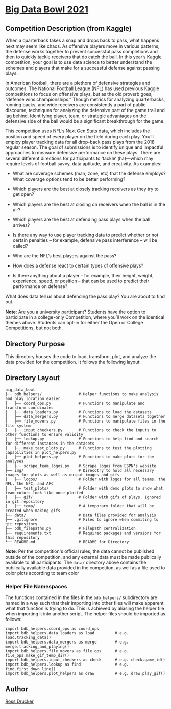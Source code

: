 # [Big Data Bowl 2021](https://www.kaggle.com/c/nfl-big-data-bowl-2021/overview)

## Competition Description (from Kaggle)

When a quarterback takes a snap and drops back to pass, what happens next may seem like chaos. As offensive players move in various patterns, the defense works together to prevent successful pass completions and then to quickly tackle receivers that do catch the ball. In this year’s Kaggle competition, your goal is to use data science to better understand the schemes and players that make for a successful defense against passing plays.

In American football, there are a plethora of defensive strategies and outcomes. The National Football League (NFL) has used previous Kaggle competitions to focus on offensive plays, but as the old proverb goes, “defense wins championships.” Though metrics for analyzing quarterbacks, running backs, and wide receivers are consistently a part of public discourse, techniques for analyzing the defensive part of the game trail and lag behind. Identifying player, team, or strategic advantages on the defensive side of the ball would be a significant breakthrough for the game.

This competition uses NFL’s Next Gen Stats data, which includes the position and speed of every player on the field during each play. You’ll employ player tracking data for all drop-back pass plays from the 2018 regular season. The goal of submissions is to identify unique and impactful approaches to measure defensive performance on these plays. There are several different directions for participants to ‘tackle’ (ha)—which may require levels of football savvy, data aptitude, and creativity. As examples:

- What are coverage schemes (man, zone, etc) that the defense employs? What coverage options tend to be better performing?

- Which players are the best at closely tracking receivers as they try to get open?

- Which players are the best at closing on receivers when the ball is in the air?

- Which players are the best at defending pass plays when the ball arrives?

- Is there any way to use player tracking data to predict whether or not certain penalties – for example, defensive pass interference – will be called?

- Who are the NFL’s best players against the pass?

- How does a defense react to certain types of offensive plays?

- Is there anything about a player – for example, their height, weight, experience, speed, or position – that can be used to predict their performance on defense?

What does data tell us about defending the pass play? You are about to find out.

**Note**: Are you a university participant? Students have the option to participate in a college-only Competition, where you’ll work on the identical themes above. Students can opt-in for either the Open or College Competitions, but not both.

## Directory Purpose

This directory houses the code to load, transform, plot, and analyze the data provided for the competition. It follows the following layout:

## Directory Layout
```
big_data_bowl
├── bdb_helpers/                # Helper functions to make analysis and play location easier
│   ├── coord_ops.py            # Functions to manipulate and transform coordinates
│   ├── data_loaders.py         # Functions to load the datasets
│   ├── data_mergers.py         # Functions to merge datasets together
│   ├── file_movers.py          # Functions to manipulate files in the file system
│   ├── input_checkers.py       # Functions to check the inputs to other functions to ensure validity
│   ├── lookup.py               # Functions to help find and search for different instances in the datasets
│   ├── make_test_plots.py      # Functions to test the plotting capabilities in plot_helpers.py
│   ├── plot_helpers.py         # Functions to make plots for the analyses
│   ├── scrape_team_logos.py    # Scrape logos from ESPN's website
├── img/                        # Direcotry to hold all necessary images for plots as well as output images and gifs
│   ├── logos/                  # Folder with logos for all teams, the NFL, the NFC, and AFC
│   ├── test_plots/             # Folder with demo plots to show what team colors look like once plotted
│   ├── gif/                    # Folder with gifs of plays. Ignored in git repository
│   ├── temp/                   # A temporary folder that will be created when making gifs
├── data/                       # Data files provided for analysis
├── .gitignore                  # Files to ignore when commiting to git repository
├── bdb_filepaths.py            # Filepath centralization
├── requirements.txt            # Required packages and versions for this repository
└── README.md                   # README for Directory
```

**Note**: Per the competition's official rules, the data cannot be published outside of the competition, and any external data must be made publically available to all participants. The `data/` directory above contains the publically available data provided in the competiton, as well as a file used to color plots according to team color

### Helper File Namespaces

The functions contained in the files in the `bdb_helpers/` subdirectory are named in a way such that their importing into other files will make apparent what that function is trying to do. This is achieved by aliasing the helper file when importing it into another script. The helper files should be imported as follows:

```
import bdb_helpers.coord_ops as coord_ops
import bdb_helpers.data_loaders as load         # e.g. load.tracking_data()
import bdb_helpers.data_mergers as merge        # e.g. merge.tracking_and_playing()
import bdb_helpers.file_movers as file_ops      # e.g. file_ops.make_gif_temp_dir()
import bdb_helpers.input_checkers as check      # e.g. check.game_id()
import bdb_helpers.lookup as find               # e.g. find.first_down_line()
import bdb_helpers.plot_helpers as draw         # e.g. draw.play_gif()
```

## Author

<a href="mailto:ross.a.drucker@gmail.com">Ross Drucker</a>
